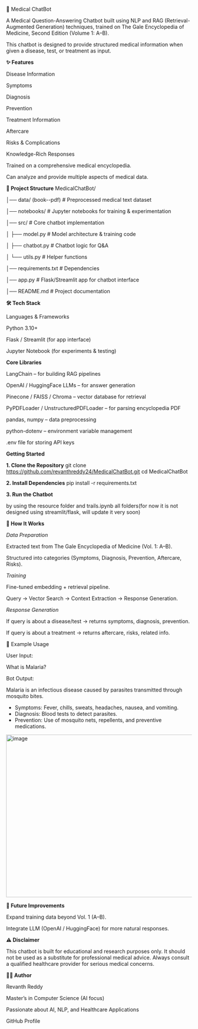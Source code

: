 🏥 Medical ChatBot

A Medical Question-Answering Chatbot built using NLP and RAG (Retrieval-Augmented Generation) techniques, trained on The Gale Encyclopedia of Medicine, Second Edition (Volume 1: A–B).

This chatbot is designed to provide structured medical information when given a disease, test, or treatment as input.

**✨ Features**

Disease Information

Symptoms

Diagnosis

Prevention

Treatment Information

Aftercare

Risks & Complications

Knowledge-Rich Responses

Trained on a comprehensive medical encyclopedia.

Can analyze and provide multiple aspects of medical data.


**📂 Project Structure**
MedicalChatBot/

│── data/ (book--pdf) # Preprocessed medical text dataset

│── notebooks/         # Jupyter notebooks for training & experimentation

│── src/               # Core chatbot implementation

│   ├── model.py       # Model architecture & training code

│   ├── chatbot.py     # Chatbot logic for Q&A

│   └── utils.py       # Helper functions

│── requirements.txt   # Dependencies

│── app.py             # Flask/Streamlit app for chatbot interface

│── README.md          # Project documentation

**🛠️ Tech Stack**

Languages & Frameworks

Python 3.10+

Flask / Streamlit (for app interface)

Jupyter Notebook (for experiments & testing)

**Core Libraries**

LangChain     – for building RAG pipelines

OpenAI / HuggingFace LLMs    – for answer generation

Pinecone / FAISS / Chroma     – vector database for retrieval

PyPDFLoader / UnstructuredPDFLoader  – for parsing encyclopedia PDF

pandas, numpy – data preprocessing

python-dotenv – environment variable management

.env file for storing API keys

**Getting Started**

**1. Clone the Repository**
git clone https://github.com/revanthreddy24/MedicalChatBot.git
cd MedicalChatBot

**2. Install Dependencies**
pip install -r requirements.txt

**3. Run the Chatbot**

by using the resource folder and trails.ipynb all folders(for now it is not designed using streamlit/flask, will update it very soon)




**🧠 How It Works**

*Data Preparation*

Extracted text from The Gale Encyclopedia of Medicine (Vol. 1: A–B).

Structured into categories (Symptoms, Diagnosis, Prevention, Aftercare, Risks).

*Training*

Fine-tuned embedding + retrieval pipeline.

Query → Vector Search → Context Extraction → Response Generation.

*Response Generation*

If query is about a disease/test → returns symptoms, diagnosis, prevention.

If query is about a treatment → returns aftercare, risks, related info.

🔮 Example Usage

User Input:

What is Malaria?


Bot Output:

Malaria is an infectious disease caused by parasites transmitted through mosquito bites. 
- Symptoms: Fever, chills, sweats, headaches, nausea, and vomiting.  
- Diagnosis: Blood tests to detect parasites.  
- Prevention: Use of mosquito nets, repellents, and preventive medications.
  
<img width="1433" height="441" alt="image" src="https://github.com/user-attachments/assets/de85f0cb-ea5b-494c-9135-3d8a38de9c49" />



**📌 Future Improvements**

Expand training data beyond Vol. 1 (A–B).

Integrate LLM (OpenAI / HuggingFace) for more natural responses.


**⚠️ Disclaimer**

This chatbot is built for educational and research purposes only.
It should not be used as a substitute for professional medical advice. Always consult a qualified healthcare provider for serious medical concerns.

**👨‍💻 Author**

Revanth Reddy

Master’s in Computer Science (AI focus)

Passionate about AI, NLP, and Healthcare Applications

GitHub Profile

